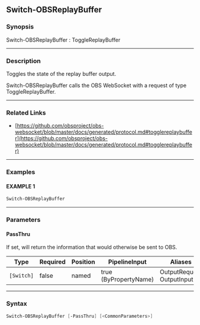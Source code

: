 Switch-OBSReplayBuffer
----------------------




### Synopsis
Switch-OBSReplayBuffer : ToggleReplayBuffer



---


### Description

Toggles the state of the replay buffer output.


Switch-OBSReplayBuffer calls the OBS WebSocket with a request of type ToggleReplayBuffer.



---


### Related Links
* [https://github.com/obsproject/obs-websocket/blob/master/docs/generated/protocol.md#togglereplaybuffer](https://github.com/obsproject/obs-websocket/blob/master/docs/generated/protocol.md#togglereplaybuffer)





---


### Examples
#### EXAMPLE 1
```PowerShell
Switch-OBSReplayBuffer
```



---


### Parameters
#### **PassThru**

If set, will return the information that would otherwise be sent to OBS.






|Type      |Required|Position|PipelineInput        |Aliases                      |
|----------|--------|--------|---------------------|-----------------------------|
|`[Switch]`|false   |named   |true (ByPropertyName)|OutputRequest<br/>OutputInput|





---


### Syntax
```PowerShell
Switch-OBSReplayBuffer [-PassThru] [<CommonParameters>]
```
